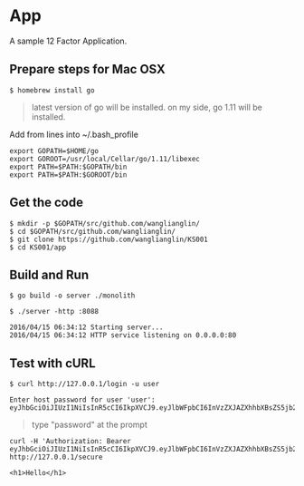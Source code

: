 # App

A sample 12 Factor Application.

## Prepare steps for Mac OSX
```
$ homebrew install go
```
> latest version of go will be installed. on my side, go 1.11 will be installed.

Add from lines into ~/.bash_profile
```
export GOPATH=$HOME/go
export GOROOT=/usr/local/Cellar/go/1.11/libexec
export PATH=$PATH:$GOPATH/bin
export PATH=$PATH:$GOROOT/bin
```
## Get the code
```
$ mkdir -p $GOPATH/src/github.com/wanglianglin/
$ cd $GOPATH/src/github.com/wanglianglin/
$ git clone https://github.com/wanglianglin/KS001
$ cd KS001/app
```

## Build and Run

```
$ go build -o server ./monolith
```

```
$ ./server -http :8088
```

```
2016/04/15 06:34:12 Starting server...
2016/04/15 06:34:12 HTTP service listening on 0.0.0.0:80
```

## Test with cURL

```
$ curl http://127.0.0.1/login -u user
```
```
Enter host password for user 'user':
eyJhbGciOiJIUzI1NiIsInR5cCI6IkpXVCJ9.eyJlbWFpbCI6InVzZXJAZXhhbXBsZS5jb20iLCJleHAiOjE0NjA5ODcxOTcsImlhdCI6MTQ2MDcyNzk5NywiaXNzIjoiYXV0aC5zZXJ2aWNlIiwic3ViIjoidXNlciJ9.x3oFhRhWk5CGYfGcrNctPGWCENEsXpUuKPDQU2ZOLCY
```

> type "password" at the prompt

```
curl -H 'Authorization: Bearer eyJhbGciOiJIUzI1NiIsInR5cCI6IkpXVCJ9.eyJlbWFpbCI6InVzZXJAZXhhbXBsZS5jb20iLCJleHAiOjE0NjA5ODcxOTcsImlhdCI6MTQ2MDcyNzk5NywiaXNzIjoiYXV0aC5zZXJ2aWNlIiwic3ViIjoidXNlciJ9.x3oFhRhWk5CGYfGcrNctPGWCENEsXpUuKPDQU2ZOLCY' http://127.0.0.1/secure
```
```
<h1>Hello</h1>
```
